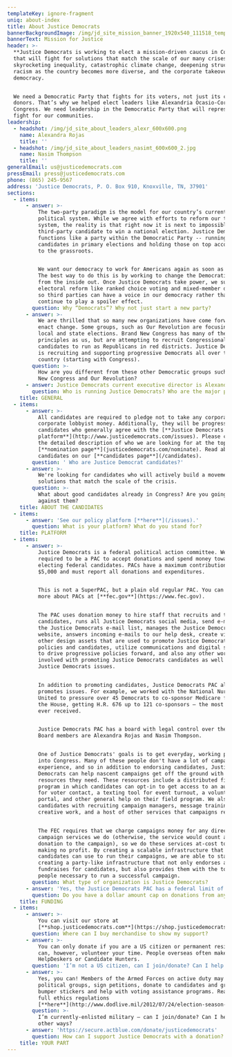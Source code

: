 ```yaml
---
templateKey: ignore-fragment
uniq: about-index
title: About Justice Democrats
bannerBackgroundImage: /img/jd_site_mission_banner_1920x540_111518_temp.png
bannerText: Mission for Justice
header: >-
  **Justice Democrats is working to elect a mission-driven caucus in Congress**
  that will fight for solutions that match the scale of our many crises:
  skyrocketing inequality, catastrophic climate change, deepening structural
  racism as the country becomes more diverse, and the corporate takeover of our
  democracy.


  We need a Democratic Party that fights for its voters, not just its corporate
  donors. That’s why we helped elect leaders like Alexandria Ocasio-Cortez to
  Congress. We need leadership in the Democratic Party that will represent and
  fight for our communities.
leadership:
  - headshot: /img/jd_site_about_leaders_alexr_600x600.png
    name: Alexandra Rojas
    title: ''
  - headshot: /img/jd_site_about_leaders_nasimt_600x600_2.jpg
    name: Nasim Thompson
    title: ''
generalEmail: us@justicedemocrats.com
pressEmail: press@justicedemocrats.com
phone: (865) 245-9567
address: 'Justice Democrats, P. O. Box 910, Knoxville, TN, 37901'
sections:
  - items:
      - answer: >-
          The two-party paradigm is the model for our country’s current
          political system. While we agree with efforts to reform our two-party
          system, the reality is that right now it is next to impossible for a
          third-party candidate to win a national election. Justice Democrats
          functions like a party within the Democratic Party -- running our own
          candidates in primary elections and holding those on top accountable
          to the grassroots.


          We want our democracy to work for Americans again as soon as possible.
          The best way to do this is by working to change the Democratic Party
          from the inside out. Once Justice Democrats take power, we support
          electoral reform like ranked choice voting and mixed-member districts
          so third parties can have a voice in our democracy rather than
          continue to play a spoiler effect.
        question: Why “Democrats”? Why not just start a new party?
      - answer: >-
          We are thrilled that so many new organizations have come forward to
          enact change. Some groups, such as Our Revolution are focusing on
          local and state elections. Brand New Congress has many of the same
          principles as us, but are attempting to recruit Congressional
          candidates to run as Republicans in red districts. Justice Democrats
          is recruiting and supporting progressive Democrats all over the
          country (starting with Congress).
        question: >-
          How are you different from these other Democratic groups such as Brand
          New Congress and Our Revolution?
      - answer: Justice Democrats current executive director is Alexandra Rojas.
        question: Who is running Justice Democrats? Who are the major players?
    title: GENERAL
  - items:
      - answer: >-
          All candidates are required to pledge not to take any corporate PAC or
          corporate lobbyist money. Additionally, they will be progressive
          candidates who generally agree with the [**Justice Democrats
          platform**](http://www.justicedemocrats.com/issues). Please check out
          the detailed description of who we are looking for at the top of our
          [**nomination page**](justicedemocrats.com/nominate). Read about our
          candidates on our [**candidates page**](/candidates).
        question: ' Who are Justice Democrat candidates?'
      - answer: >-
          We're looking for candidates who will actively build a movement around
          solutions that match the scale of the crisis.
        question: >-
          What about good candidates already in Congress? Are you going to run
          against them?
    title: ABOUT THE CANDIDATES
  - items:
      - answer: 'See our policy platform [**here**](/issues).'
        question: What is your platform? What do you stand for?
    title: PLATFORM
  - items:
      - answer: >-
          Justice Democrats is a federal political action committee. We are
          required to be a PAC to accept donations and spend money toward
          electing federal candidates. PACs have a maximum contribution limit of
          $5,000 and must report all donations and expenditures. 


          This is not a SuperPAC, but a plain old regular PAC. You can learn
          more about PACs at [**fec.gov**](https://www.fec.gov).  


          The PAC uses donation money to hire staff that recruits and trains
          candidates, runs all Justice Democrats social media, send e-mails to
          the Justice Democrats e-mail list, manages the Justice Democrats
          website, answers incoming e-mails to our help desk, create videos and
          other design assets that are used to promote Justice Democrats
          policies and candidates, utilize communications and digital strategies
          to drive progressive policies forward, and also any other work
          involved with promoting Justice Democrats candidates as well as
          Justice Democrats issues.  


          In addition to promoting candidates, Justice Democrats PAC also
          promotes issues. For example, we worked with the National Nurses
          United to pressure over 45 Democrats to co-sponsor Medicare for All in
          the House, getting H.R. 676 up to 121 co-sponsors — the most it has
          ever received. 


          Justice Democrats PAC has a board with legal control over the entity.
          Board members are Alexandra Rojas and Nasim Thompson.


          One of Justice Democrats' goals is to get everyday, working people
          into Congress. Many of these people don't have a lot of campaign
          experience, and so in addition to endorsing candidates, Justice
          Democrats can help nascent campaigns get off the ground with the
          resources they need. These resources include a distributed field
          program in which candidates can opt-in to get access to an auto-dialer
          for voter contact, a texting tool for event turnout, a volunteer
          portal, and other general help on their field program. We also help
          candidates with recruiting campaign managers, message training, press,
          creative work, and a host of other services that campaigns require.  


          The FEC requires that we charge campaigns money for any direct
          campaign services we do (otherwise, the service would count as a
          donation to the campaign), so we do these services at-cost to us,
          making no profit. By creating a scalable infrastructure that
          candidates can use to run their campaigns, we are able to start
          creating a party-like infrastructure that not only endorses and
          fundraises for candidates, but also provides them with the tools and
          people necessary to run a successful campaign.
        question: What type of organization is Justice Democrats?
      - answer: 'Yes, the Justice Democrats PAC has a federal limit of $5,000 per year.'
        question: Do you have a dollar amount cap on donations from any one individual?
    title: FUNDING
  - items:
      - answer: >-
          You can visit our store at
          [**shop.justicedemocrats.com**](https://shop.justicedemocrats.com).
        question: Where can I buy merchandise to show my support?
      - answer: >-
          You can only donate if you are a US citizen or permanent resident. You
          can, however, volunteer your time. People overseas often make great
          HelpDeskers or Candidate Hunters.
        question: 'I’m not a US citizen, can I join/donate? Can I help in other ways?'
      - answer: >-
          Yes, you can! Members of the Armed Forces on active duty may join
          political groups, sign petitions, donate to candidates and groups, use
          bumper stickers and help with voting assistance programs. Read the
          full ethics regulations
          [**here**](http://www.dodlive.mil/2012/07/24/election-season-calls-for-caution-professionalism-among-military/).
        question: >-
          I’m currently-enlisted military — can I join/donate? Can I help in
          other ways?
      - answer: 'https://secure.actblue.com/donate/justicedemocrats'
        question: How can I support Justice Democrats with a donation?
    title: YOUR PART
---
```


